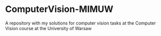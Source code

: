 # ComputerVision-MIMUW
A repository with my solutions for computer vision tasks at the Computer Vision course at the University of Warsaw 
